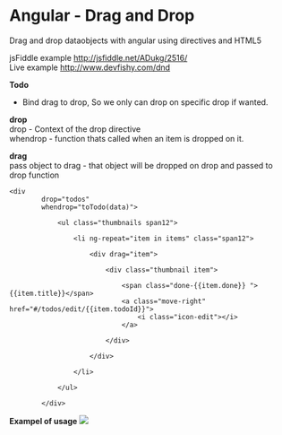 Angular - Drag and Drop
=================

Drag and drop dataobjects with angular using directives and HTML5

jsFiddle example http://jsfiddle.net/ADukg/2516/    <br />
Live example http://www.devfishy.com/dnd

<b>Todo</b> <br/>
<ul>
    
<li>
 Bind drag to drop, So we only can drop on specific drop if wanted.
</li>


</ul>

<b>drop</b><br/>
drop     - Context of the drop directive<br/>
whendrop - function thats called when an item is dropped on it.
    
<b>drag</b><br/>
pass object to drag - that object will be dropped on drop and passed to drop function<br/>

  	<div
      		drop="todos"
      		whendrop="toTodo(data)">
      
                <ul class="thumbnails span12">

                    <li ng-repeat="item in items" class="span12">

                        <div drag="item">

                            <div class="thumbnail item">

                                <span class="done-{{item.done}} ">{{item.title}}</span>
                                <a class="move-right" href="#/todos/edit/{{item.todoId}}">
                                    <i class="icon-edit"></i>
                                </a>

                            </div>

                        </div>

                    </li>

                </ul>

            </div>
<b>Exampel of usage</b>
<a target='_blank' href='http://imageshack.us/photo/my-images/268/angulardnd.png/'><img src='http://img268.imageshack.us/img268/4500/angulardnd.png' border='0'/></a><br></a>
